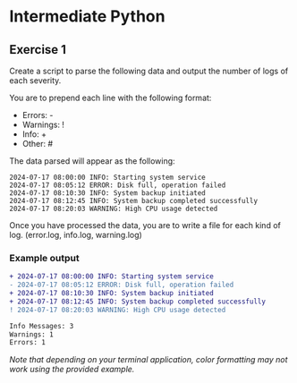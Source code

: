 # Intermediate Python
## Exercise 1
Create a script to parse the following data and output the number of logs of each severity. 

You are to prepend each line with the following format:
 - Errors: \-
 - Warnings: \!
 - Info: \+
 - Other: \#

The data parsed will appear as the following:
```
2024-07-17 08:00:00 INFO: Starting system service
2024-07-17 08:05:12 ERROR: Disk full, operation failed
2024-07-17 08:10:30 INFO: System backup initiated
2024-07-17 08:12:45 INFO: System backup completed successfully
2024-07-17 08:20:03 WARNING: High CPU usage detected
```

Once you have processed the data, you are to write a file for each kind of log. (error.log, info.log, warning.log)

### Example output
```diff
+ 2024-07-17 08:00:00 INFO: Starting system service
- 2024-07-17 08:05:12 ERROR: Disk full, operation failed
+ 2024-07-17 08:10:30 INFO: System backup initiated
+ 2024-07-17 08:12:45 INFO: System backup completed successfully
! 2024-07-17 08:20:03 WARNING: High CPU usage detected

Info Messages: 3
Warnings: 1
Errors: 1
```
*Note that depending on your terminal application, color formatting may not work using the provided example.*
